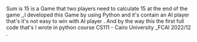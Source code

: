 Sum is 15 is a Game that two players need to calculate 15 at the end of the game
,,I developed this Game by using Python and it's contain an AI player that's it's not easy to win with AI player .
And by the way this the first full code that's I wrote in python course CS111 - Cairo University _FCAI 2022/12 .
